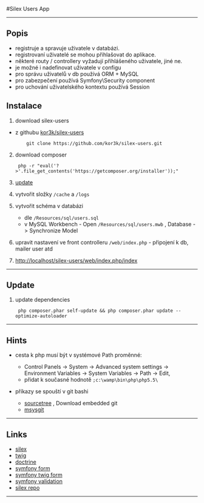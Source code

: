 #Silex Users App-----------## Popis- registruje a spravuje uživatele v databázi. - registrovaní uživatelé se mohou přihlašovat do aplikace. - některé routy / controllery vyžadují přihlášeného uživatele, jiné ne.- je možné i nadefinovat uživatele v configu- pro správu uživatelů v db používá ORM + MySQL- pro zabezpečení používá Symfony\Security component- pro uchování uživatelského kontextu používá Session## Instalace1. download silex-users  - z githubu [kor3k/silex-users](https://github.com/kor3k/silex-users)            git clone https://github.com/kor3k/silex-users.git2. download composer        php -r "eval('?>'.file_get_contents('https://getcomposer.org/installer'));"3. [update](#update)4. vytvořit složky `/cache` a `/logs`5. vytvořit schéma v databázi   -  dle `/Resources/sql/users.sql`   -  v MySQL Workbench - Open `/Resources/sql/users.mwb` , Database -> Synchronize Model6. upravit nastavení ve front controlleru `/web/index.php` - připojení k db, mailer user atd7. [http://localhost/silex-users/web/index.php/index](http://localhost/silex-users/web/index.php/index)-----------<a name="update"></a>## Update1. update dependencies        php composer.phar self-update && php composer.phar update --optimize-autoloader-----------## Hints- cesta k php musí být v systémové Path proměnné:   - Control Panels -> System -> Advanced system settings -> Environment Variables -> System Variables -> Path -> Edit,   - přidat k současné hodnotě `;c:\wamp\bin\php\php5.5\`- příkazy se spouští v git bashi   - [sourcetree](http://www.sourcetreeapp.com/download/) , Download embedded git   - [msysgit](http://code.google.com/p/msysgit/downloads/list)-----------## Links - [silex](http://silex.sensiolabs.org/) - [twig](http://twig.sensiolabs.org/) - [doctrine](http://www.doctrine-project.org/) - [symfony form](http://symfony.com/doc/current/reference/forms/types.html) - [symfony twig form](http://symfony.com/doc/current/reference/forms/twig_reference.html) - [symfony validation](http://symfony.com/doc/current/reference/constraints.html) - [silex repo](http://github.com/fabpot/Silex)-----------